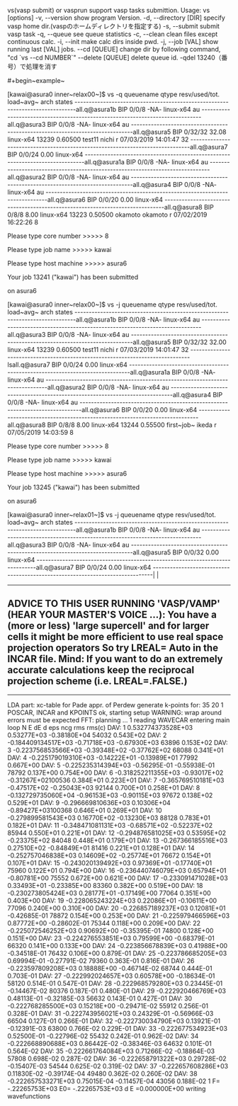 vs(vasp submit) or vasprun support vasp tasks submittion. Usage: vs
\[options\] -v, --version show program Version. -d, --directory \[DIR\]
specify vasp home dir.(vaspのホームディレクトリを指定する) -s, --submit
submit vasp task -q, --queue see queue statistics -c, --clean clean
files except continuous calc. -i, --init make calc dirs inside pwd. -j,
--job \[VAL\] show running last \[VAL\] jobs. --cd \[QUEUE\] change dir
by following command, "cd \`vs --cd NUMBER\`" --delete \[QUEUE\] delete
queue id. -qdel 13240（番号）で処理を消す

\#+begin~example~

\[kawai@asura0 inner~relax00~\]\$ vs -q queuename qtype resv/used/tot.
load~avg~ arch states
------------------------------------------------------------------------------all.q@asura1b
BIP 0/0/8 -NA- linux-x64 au
------------------------------------------------------------------------------all.q@asura3
BIP 0/0/8 -NA- linux-x64 au
------------------------------------------------------------------------------all.q@asura5
BIP 0/32/32 32.08 linux-x64 13239 0.60500 test11 nichi r 07/03/2019
14:01:47 32
------------------------------------------------------------------------------all.q@asura7
BIP 0/0/24 0.00 linux-x64
------------------------------------------------------------------------------all.q@asura1a
BIP 0/0/8 -NA- linux-x64 au
------------------------------------------------------------------------------all.q@asura2
BIP 0/0/8 -NA- linux-x64 au
------------------------------------------------------------------------------all.q@asura4
BIP 0/0/8 -NA- linux-x64 au
------------------------------------------------------------------------------all.q@asura6
BIP 0/0/20 0.00 linux-x64
------------------------------------------------------------------------------all.q@asura8
BIP 0/8/8 8.00 linux-x64 13223 0.50500 okamoto okamoto r 07/02/2019
16:22:26 8

Please type core number &gt;&gt;&gt;&gt;&gt; 8

Please type job name &gt;&gt;&gt;&gt;&gt; kawai

Please type host machine &gt;&gt;&gt;&gt;&gt; asura6

Your job 13241 ("kawai") has been submitted

on asura6

\[kawai@asura0 inner~relax00~\]\$ vs -j queuename qtype resv/used/tot.
load~avg~ arch states
------------------------------------------------------------------------------all.q@asura1b
BIP 0/0/8 -NA- linux-x64 au
------------------------------------------------------------------------------all.q@asura3
BIP 0/0/8 -NA- linux-x64 au
------------------------------------------------------------------------------all.q@asura5
BIP 0/32/32 32.00 linux-x64 13239 0.60500 test11 nichi r 07/03/2019
14:01:47 32
------------------------------------------------------------------------------lsall.q@asura7
BIP 0/0/24 0.00 linux-x64
------------------------------------------------------------------------------all.q@asura1a
BIP 0/0/8 -NA- linux-x64 au
------------------------------------------------------------------------------all.q@asura2
BIP 0/0/8 -NA- linux-x64 au
------------------------------------------------------------------------------all.q@asura4
BIP 0/0/8 -NA- linux-x64 au
------------------------------------------------------------------------------all.q@asura6
BIP 0/0/20 0.00 linux-x64
------------------------------------------------------------------------------all.q@asura8
BIP 0/8/8 8.00 linux-x64 13244 0.55500 first~job~ ikeda r 07/05/2019
14:03:59 8

Please type core number &gt;&gt;&gt;&gt;&gt; 8

Please type job name &gt;&gt;&gt;&gt;&gt; kawai

Please type host machine &gt;&gt;&gt;&gt;&gt; asura6

Your job 13245 ("kawai") has been submitted

on asura6

\[kawai@asura0 inner~relax01~\]\$ vs -j queuename qtype resv/used/tot.
load~avg~ arch states
------------------------------------------------------------------------------all.q@asura1b
BIP 0/0/8 -NA- linux-x64 au
------------------------------------------------------------------------------all.q@asura3
BIP 0/0/8 -NA- linux-x64 au
------------------------------------------------------------------------------all.q@asura5
BIP 0/0/32 0.00 linux-x64
------------------------------------------------------------------------------all.q@asura7
BIP 0/0/24 0.00 linux-x64
------------------------------------------------------------------------------|
|

  -------------------------------------------------------------------------
  ADVICE TO THIS USER RUNNING 'VASP/VAMP' (HEAR YOUR MASTER'S VOICE ...):
  You have a (more or less) 'large supercell' and for larger cells
  it might be more efficient to use real space projection operators
  So try LREAL= Auto in the INCAR file.
  Mind: If you want to do an extremely accurate calculations keep the
  reciprocal projection scheme (i.e. LREAL=.FALSE.)
  -------------------------------------------------------------------------

------------------------------------------------------------------------

LDA part: xc-table for Pade appr. of Perdew generate k-points for: 35 20
1 POSCAR, INCAR and KPOINTS ok, starting setup WARNING: wrap around
errors must be expected FFT: planning ... 1 reading WAVECAR entering
main loop N E dE d eps ncg rms rms(c) DAV: 1 0.532774373528E+03
0.53277E+03 -0.38180E+04 54032 0.543E+02 DAV: 2 -0.184409134517E+03
-0.71718E+03 -0.67930E+03 63896 0.153E+02 DAV: 3 -0.223756853566E+03
-0.39348E+02 -0.37762E+02 68088 0.341E+01 DAV: 4 -0.225179019310E+03
-0.14222E+01 -0.13989E+01 77992 0.667E+00 DAV: 5 -0.225235314394E+03
-0.56295E-01 -0.55938E-01 78792 0.137E+00 0.754E+00 DAV: 6
-0.318252211355E+03 -0.93017E+02 -0.31267E+02100536 0.384E+01 0.223E+01
DAV: 7 -0.365769510181E+03 -0.47517E+02 -0.25043E+03 92144 0.700E+01
0.258E+01 DAV: 8 -0.132729735060E+04 -0.96153E+03 -0.90115E+03 97672
0.138E+02 0.529E+01 DAV: 9 -0.296669810636E+03 0.10306E+04
-0.89427E+03100368 0.646E+01 0.269E+01 DAV: 10 -0.279899581543E+03
0.16770E+02 -0.13230E+03 88128 0.783E+01 0.182E+01 DAV: 11
-0.348471081131E+03 -0.68571E+02 -0.52237E+02 85944 0.550E+01 0.221E+01
DAV: 12 -0.294876581025E+03 0.53595E+02 -0.23375E+02 84048 0.448E+01
0.179E+01 DAV: 13 -0.267366185516E+03 0.27510E+02 -0.84849E+01 81416
0.221E+01 0.128E+01 DAV: 14 -0.252757046838E+03 0.14609E+02 -0.25774E+01
76672 0.154E+01 0.107E+01 DAV: 15 -0.243020139492E+03 0.97369E+01
-0.17740E+01 75960 0.122E+01 0.794E+00 DAV: 16 -0.236440746079E+03
0.65794E+01 -0.80781E+00 75552 0.672E+00 0.621E+00 DAV: 17
-0.233091471028E+03 0.33493E+01 -0.23385E+00 83360 0.382E+00 0.519E+00
DAV: 18 -0.230273805424E+03 0.28177E+01 -0.17149E+00 77064 0.351E+00
0.403E+00 DAV: 19 -0.228065243224E+03 0.22086E+01 -0.10611E+00 77096
0.240E+00 0.310E+00 DAV: 20 -0.226857189237E+03 0.12081E+01 -0.42685E-01
78872 0.154E+00 0.253E+00 DAV: 21 -0.225979466596E+03 0.87772E+00
-0.28602E-01 75344 0.118E+00 0.209E+00 DAV: 22 -0.225072546252E+03
0.90692E+00 -0.35395E-01 74800 0.128E+00 0.151E+00 DAV: 23
-0.224276553851E+03 0.79599E+00 -0.68379E-01 66320 0.141E+00 0.133E+00
DAV: 24 -0.223856678839E+03 0.41988E+00 -0.34518E-01 76432 0.106E+00
0.879E-01 DAV: 25 -0.223786685205E+03 0.69994E-01 -0.27791E-02 79360
0.363E-01 0.816E-01 DAV: 26 -0.223597809208E+03 0.18888E+00 -0.46714E-02
68744 0.444E-01 0.703E-01 DAV: 27 -0.222992024657E+03 0.60578E+00
-0.18634E-01 58120 0.514E-01 0.547E-01 DAV: 28 -0.222968579280E+03
0.23445E-01 -0.14467E-02 80376 0.187E-01 0.480E-01 DAV: 29
-0.222920466769E+03 0.48113E-01 -0.32185E-03 56632 0.143E-01 0.427E-01
DAV: 30 -0.222768285500E+03 0.15218E+00 -0.29471E-02 55912 0.256E-01
0.328E-01 DAV: 31 -0.222743956021E+03 0.24329E-01 -0.56966E-03 66504
0.127E-01 0.266E-01 DAV: 32 -0.222730034790E+03 0.13921E-01 -0.12391E-03
63800 0.766E-02 0.229E-01 DAV: 33 -0.222677534923E+03 0.52500E-01
-0.22796E-02 55432 0.242E-01 0.962E-02 DAV: 34 -0.222668890688E+03
0.86442E-02 -0.38346E-03 64632 0.101E-01 0.564E-02 DAV: 35
-0.222661764084E+03 0.71266E-02 -0.18864E-03 57808 0.698E-02 0.287E-02
DAV: 36 -0.222658791322E+03 0.29728E-02 -0.15407E-03 54544 0.625E-02
0.319E-02 DAV: 37 -0.222657608286E+03 0.11830E-02 -0.39174E-04 49480
0.362E-02 0.260E-02 DAV: 38 -0.222657533271E+03 0.75015E-04 -0.11457E-04
43056 0.188E-02 1 F= -.22265753E+03 E0= -.22265753E+03 d E =0.000000E+00
writing wavefunctions
